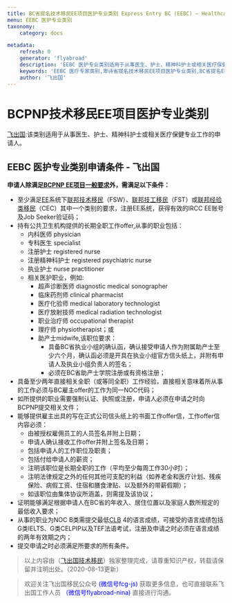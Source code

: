 ```yaml
---
title: BC省提名技术移民EE项目医护专业类别 Express Entry BC (EEBC) – Healthcare Professional
menu: EEBC 医护专业类别
taxonomy:
    category: docs

metadata:
    refresh: 0
    generator: 'flyabroad'
    description: 'EEBC 医护专业类别适用于从事医生、护士、精神科护士或相关医疗保健专业工作的申请人。EEBC医疗专家类别，因为其特殊性，大陆申请者很难申请。'
    keywords: 'EEBC 医疗专家类别,卑诗省提名技术移民EE项目医护专业类别,BC省提名EE医护专业移民,EEBC医生移民'
    author: '飞出国'
---
```


# BCPNP技术移民EE项目医护专业类别

[飞出国](/home):该类别适用于从事医生、护士、精神科护士或相关医疗保健专业工作的申请人。

## EEBC 医护专业类别申请条件 - 飞出国

**申请人除满足[BCPNP EE项目一般要求](/bc/BCPNP-EE)外，需满足以下条件：**

* 至少满足[EE](/ca/ee)系统下[联邦技术移民](/ee/fsw)（FSW）、[联邦技工移民](/ee/fst)（FST）或[联邦经验类移民](/ee/cec)（CEC）其中一个类别的要求，注册EE系统，获得有效的IRCC EE账号及Job Seeker验证码；
* 持有公共卫生机构提供的长期全职工作offer,从事的职业包括：
    * 内科医师 physician
    * 专科医生 specialist
    * 注册护士 registered nurse
    * 注册精神科护士 registered psychiatric nurse
    * 执业护士 nurse practitioner
    * 相关医护职业，例如:
        * 超声诊断医师 diagnostic medical sonographer
        * 临床药剂师 clinical pharmacist
        * 医疗化验师 medical laboratory technologist
        * 医疗放射技师 medical radiation technologist
        * 职业治疗师 occupational therapist
        * 理疗师 physiotherapist；或
        * 助产士midwife,该职位要求：
            * 具备BC省执业小组的确认函，确认接受申请人作为附属助产士至少六个月，确认函必须是开具在执业小组官方信头纸上，并附有申请人及执业小组负责人的签名；
            * 必须在BC省助产士学院注册或有资格注册；
* 具备至少两年直接相关全职（或等同全职）工作经验，直接相关意味着所从事的工作必须与BC雇主offer的工作为同一NOC代码；
* 如所提供的职业需要强制认证、执照或注册，申请人必须在申请之时向BCPNP提交相关文件；
* 能够提供雇主出具的写在正式公司信头纸上的书面工作offer信，工作offer信内容必须：
    * 由被授权雇佣员工的人员签名并附上日期；
    * 申请人确认接收工作offer并附上签名及日期；
    * 包括申请人的工作职位及职责；
    * 包括付给申请人的薪资；
    * 注明该职位是长期全职的工作（平均至少每周工作30小时）；
    * 注明法律规定之外的任何其他可支配的利益（如养老金和医疗计划、残疾保险、病假工资、住宿和膳食津贴、以及额外的带薪假期）；
    * 如该职位由集体协议所涵盖，则需提及该协议；
* 证明能够满足根据申请人在BC省的年收入、居住位置以及家庭人数所规定的最低收入要求；
* 从事的职业为NOC B类需提交最低[CLB](/ee/clb) 4的语言成绩，可接受的语言成绩包括G类IELTS、G类CELPIP以及TEF法语考试，注册及申请之时必须在语言成绩的两年有效期之内；
* 提交申请之时必须满足所要求的所有条件。

> 以上内容由（[飞出国技术移民](http://js.flyabroad.com.hk)）独家整理完成，请尊重知识产权，转载请保留并注明出处。（2020-08-13更新）

> 欢迎关注飞出国移民公众号 <font color=Blue>(微信号fcg-js)</font> 获取更多信息，也可直接联系飞出国工作人员 <font color=Blue>（微信号flyabroad-nina)</font> 直接进行沟通。
